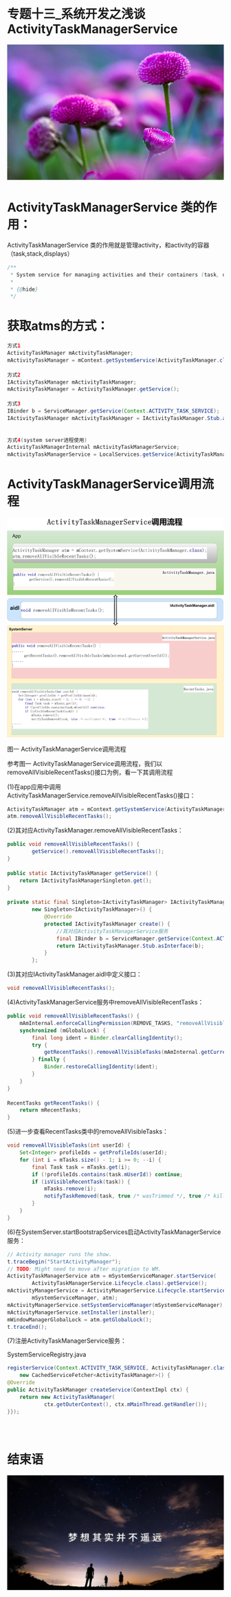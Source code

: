 # 专题十三_系统开发之浅谈ActivityTaskManagerService

<img src="flows_atms_001.png">


# ActivityTaskManagerService 类的作用：
ActivityTaskManagerService 类的作用就是管理activity，和activity的容器（task,stack,displays）

```java
/**
 * System service for managing activities and their containers (task, displays,... ).
 *
 * {@hide}
 */
```


# 获取atms的方式：


```java
方式1
ActivityTaskManager mActivityTaskManager;
mActivityTaskManager = mContext.getSystemService(ActivityTaskManager.class);

方式2
IActivityTaskManager mActivityTaskManager;
mActivityTaskManager = ActivityTaskManager.getService();

方式3
IBinder b = ServiceManager.getService(Context.ACTIVITY_TASK_SERVICE);
IActivityTaskManager mActivityTaskManager = IActivityTaskManager.Stub.asInterface(b);


方式4(system server进程使用)
ActivityTaskManagerInternal mActivityTaskManagerService;
mActivityTaskManagerService = LocalServices.getService(ActivityTaskManagerInternal.class);
```


# ActivityTaskManagerService调用流程

<img src="atms_whole.png">

图一 ActivityTaskManagerService调用流程

参考图一 ActivityTaskManagerService调用流程，我们以removeAllVisibleRecentTasks()接口为例，看一下其调用流程

(1)在app应用中调用ActivityTaskManagerService.removeAllVisibleRecentTasks()接口：
```java
ActivityTaskManager atm = mContext.getSystemService(ActivityTaskManager.class);
atm.removeAllVisibleRecentTasks();
```

(2)其对应ActivityTaskManager.removeAllVisibleRecentTasks：

```java
public void removeAllVisibleRecentTasks() {
        getService().removeAllVisibleRecentTasks();
}

public static IActivityTaskManager getService() {
    return IActivityTaskManagerSingleton.get();
}

private static final Singleton<IActivityTaskManager> IActivityTaskManagerSingleton =
        new Singleton<IActivityTaskManager>() {
            @Override
            protected IActivityTaskManager create() {
                //其对应ActivityTaskManagerService服务
                final IBinder b = ServiceManager.getService(Context.ACTIVITY_TASK_SERVICE);
                return IActivityTaskManager.Stub.asInterface(b);
            }
        };
```

(3)其对应IActivityTaskManager.aidl中定义接口：

```java
void removeAllVisibleRecentTasks();
```

(4)ActivityTaskManagerService服务中removeAllVisibleRecentTasks：

```java
public void removeAllVisibleRecentTasks() {
    mAmInternal.enforceCallingPermission(REMOVE_TASKS, "removeAllVisibleRecentTasks()");
    synchronized (mGlobalLock) {
        final long ident = Binder.clearCallingIdentity();
        try {
            getRecentTasks().removeAllVisibleTasks(mAmInternal.getCurrentUserId());
        } finally {
            Binder.restoreCallingIdentity(ident);
        }
    }
}

RecentTasks getRecentTasks() {
    return mRecentTasks;
}
```
(5)进一步查看RecentTasks类中的removeAllVisibleTasks：

```java
void removeAllVisibleTasks(int userId) {
    Set<Integer> profileIds = getProfileIds(userId);
    for (int i = mTasks.size() - 1; i >= 0; --i) {
        final Task task = mTasks.get(i);
        if (!profileIds.contains(task.mUserId)) continue;
        if (isVisibleRecentTask(task)) {
            mTasks.remove(i);
            notifyTaskRemoved(task, true /* wasTrimmed */, true /* killProcess */);
        }
    }
}
```
(6)在SystemServer.startBootstrapServices启动ActivityTaskManagerService服务：

```java
// Activity manager runs the show.
t.traceBegin("StartActivityManager");
// TODO: Might need to move after migration to WM.
ActivityTaskManagerService atm = mSystemServiceManager.startService(
        ActivityTaskManagerService.Lifecycle.class).getService();
mActivityManagerService = ActivityManagerService.Lifecycle.startService(
        mSystemServiceManager, atm);
mActivityManagerService.setSystemServiceManager(mSystemServiceManager);
mActivityManagerService.setInstaller(installer);
mWindowManagerGlobalLock = atm.getGlobalLock();
t.traceEnd();
```

(7)注册ActivityTaskManagerService服务：

SystemServiceRegistry.java

```java
registerService(Context.ACTIVITY_TASK_SERVICE, ActivityTaskManager.class,
    new CachedServiceFetcher<ActivityTaskManager>() {
@Override
public ActivityTaskManager createService(ContextImpl ctx) {
    return new ActivityTaskManager(
            ctx.getOuterContext(), ctx.mMainThread.getHandler());
}});
```


```java

```


```java

```


```java

```


# 结束语

<img src="../Images/end_001.png">
